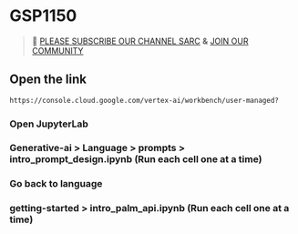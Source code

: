 # GSP1150
>🚨 [PLEASE SUBSCRIBE OUR CHANNEL SARC](([https://www.youtube.com/@sarc1608])) **&** [JOIN OUR COMMUNITY](https://www.instagram.com/_.sarc._/)
## Open the link
```cmd
https://console.cloud.google.com/vertex-ai/workbench/user-managed?
```
### Open JupyterLab
### Generative-ai > Language > prompts > intro_prompt_design.ipynb (Run each cell one at a time)
### Go back to language
### getting-started >  intro_palm_api.ipynb (Run each cell one at a time)
